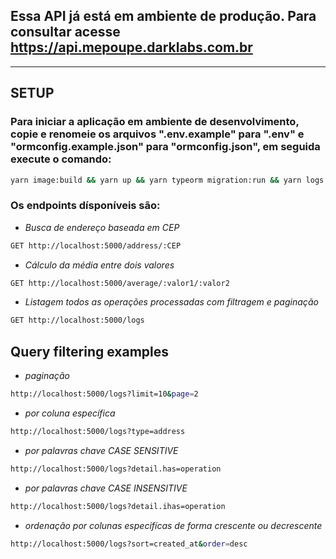 ## Essa API já está em ambiente de produção. Para consultar acesse **https://api.mepoupe.darklabs.com.br**

---

## **SETUP**

### Para iniciar a aplicação em ambiente de desenvolvimento, copie e renomeie os arquivos ".env.example" para ".env" e "ormconfig.example.json" para "ormconfig.json", em seguida execute o comando:

```bash
yarn image:build && yarn up && yarn typeorm migration:run && yarn logs
```

### Os endpoints dísponíveis são:

- _Busca de endereço baseada em CEP_

```bash
GET http://localhost:5000/address/:CEP
```

- _Cálculo da média entre dois valores_

```bash
GET http://localhost:5000/average/:valor1/:valor2
```

- _Listagem todos as operações processadas com filtragem e paginação_

```bash
GET http://localhost:5000/logs
```

## **Query filtering examples**

- _paginação_

```bash
http://localhost:5000/logs?limit=10&page=2
```

- _por coluna específica_

```bash
http://localhost:5000/logs?type=address
```

- _por palavras chave CASE SENSITIVE_

```bash
http://localhost:5000/logs?detail.has=operation
```

- _por palavras chave CASE INSENSITIVE_

```bash
http://localhost:5000/logs?detail.ihas=operation
```

- _ordenação por colunas especifícas de forma crescente ou decrescente_

```bash
http://localhost:5000/logs?sort=created_at&order=desc
```
